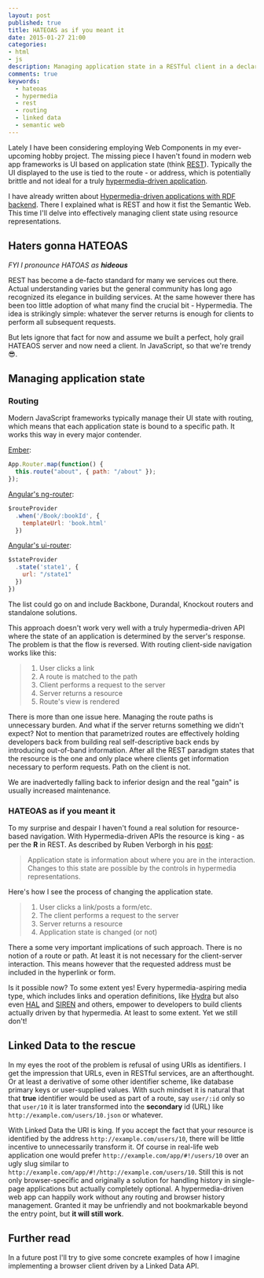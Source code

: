 ```yaml
---
layout: post
published: true
title: HATEOAS as if you meant it
date: 2015-01-27 21:00
categories:
- html
- js
description: Managing application state in a RESTful client in a declarative way
comments: true
keywords:
  - hateoas
  - hypermedia
  - rest
  - routing
  - linked data
  - semantic web
---
```


Lately I have been considering employing Web Components in my ever-upcoming hobby
project. The missing piece I haven't found in modern web app frameworks is UI
based on application state (think [REST][rest]). Typically the UI displayed to the use
is tied to the route - or address, which is potentially brittle and not ideal for
a truly [hypermedia-driven application][hateoas].

<!--more-->

I have already written about [Hypermedia-driven applications with RDF
backend](/2014/06/rest-rdf-and-hypermedia/). There I explained what is REST and
how it fist the Semantic Web. This time I'll delve into effectively managing
client state using resource representations.

## Haters gonna HATEOAS

_FYI I pronounce HATOAS as __hideous___

REST has become a de-facto standard for many we services out there. Actual
understanding varies but the general community has long ago recognized its
elegance in building services. At the same however there has been too little
adoption of what many find the crucial bit - Hypermedia. The idea is strikingly
simple: whatever the server returns is enough for clients to perform all
subsequent requests.

But lets ignore that fact for now and assume we built a perfect, holy grail
HATEAOS server and now need a client. In JavaScript, so that we're trendy
:sunglasses:.

## Managing application state

### Routing

Modern JavaScript frameworks typically manage their UI state with routing, which
means that each application state is bound to a specific path. It works this way
in every major contender.

[Ember](http://emberjs.com/guides/routing/defining-your-routes/):

``` js
App.Router.map(function() {
  this.route("about", { path: "/about" });
});
```
[Angular's ng-router](https://docs.angularjs.org/api/ngRoute/service/$route#example):

``` js
$routeProvider
  .when('/Book/:bookId', {
    templateUrl: 'book.html'
  })
```

[Angular's ui-router](https://github.com/angular-ui/ui-router):

``` js
$stateProvider
  .state('state1', {
    url: "/state1"
  })
})
```

The list could go on and include Backbone, Durandal, Knockout routers and standalone
solutions.

This approach doesn't work very well with a truly hypermedia-driven API where the
state of an application is determined by the server's response. The problem is
that the flow is reversed. With routing client-side navigation works like this:

> 1. User clicks a link
> 2. A route is matched to the path
> 3. Client performs a request to the server
> 4. Server returns a resource
> 5. Route's view is rendered

There is more than one issue here. Managing the route paths is unnecessary burden.
And what if the server returns something we didn't expect? Not to mention that
parametrized routes are effectively holding developers back from building
real self-descriptive back ends by introducing out-of-band information. After all
the REST paradigm states that the resource is the one and only place where clients
get information necessary to perform requests. Path on the client is not.

We are inadvertedly falling back to inferior design and the real "gain" is usually increased maintenance.

### HATEOAS as if you meant it

To my surprise and despair I haven't found a real solution for resource-based
navigation. With Hypermedia-driven APIs the resource is king - as per the __R__ in REST.
As described by Ruben Verborgh in his [post][rest]:

> Application state is information about where you are in the interaction.
> Changes to this state are possible by the controls in hypermedia representations.

Here's how I see the process of changing the application state.

> 1. User clicks a link/posts a form/etc.
> 2. The client performs a request to the server
> 3. Server returns a resource
> 4. Application state is changed (or not)

There a some very important implications of such approach. There is no notion of a route or path.
At least it is not necessary for the client-server interaction. This means however that the
requested address must be included in the hyperlink or form.

Is it possible now? To some extent yes! Every hypermedia-aspiring media type, which
includes links and operation definitions, like [Hydra][Hydra] but also even [HAL][HAL]
and [SIREN][SIREN] and others, empower to developers to build clients actually driven
by that hypermedia. At least to some extent. Yet we still don't!

## Linked Data to the rescue

In my eyes the root of the problem is refusal of using URIs as identifiers. I get the impression
that URLs, even in RESTful services, are an afterthought. Or at least a derivative of some other
identifier scheme, like database primary keys or user-supplied values. With such mindset it is
natural that that __true__ identifier would be used as part of a route, say `user/:id` only so
that `user/10` it is later transformed into the __secondary__ id (URL) like `http://example.com/users/10.json`
or whatever.

With Linked Data the URI is king. If you accept the fact that your resource is identified by the
address `http://example.com/users/10`, there will be little incentive to unnecessarily transform it.
Of course in real-life web application one would prefer `http://example.com/app/#!/users/10`
over an ugly slug similar to `http://example.com/app/#!/http://example.com/users/10`. Still this is not only
browser-specific and originally a solution for handling history in single-page applications but
actually completely optional. A hypermedia-driven web app can happily work without any routing and
browser history management. Granted it may be unfriendly and not bookmarkable beyond the entry point,
but __it will still work__.

## Further read

In a future post I'll try to give some concrete examples of how I imagine implementing a browser
client driven by a Linked Data API.

[wc]: http://webcomponents.org/
[eric]: https://twitter.com/ebidel
[shift]: http://webcomponents.org/presentations/web-components-a-tectonic-shift-for-web-development-at-google-io/
[rest]: http://ruben.verborgh.org/blog/2012/08/24/rest-wheres-my-state/
[hateoas]: http://restcookbook.com/Basics/hateoas/
[Hydra]: http://www.markus-lanthaler.com/hydra/
[HAL]: http://stateless.co/hal_specification.html
[SIREN]: https://github.com/kevinswiber/siren